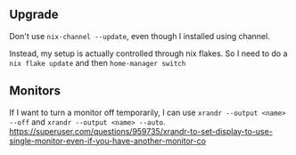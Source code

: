 ## Upgrade

Don't use `nix-channel --update`, even though I installed using channel.

Instead, my setup is actually controlled through nix flakes. So I need to do a `nix flake update` and then `home-manager switch`

## Monitors

If I want to turn a monitor off temporarily, I can use `xrandr --output <name> --off` and `xrandr --output <name> --auto`.
https://superuser.com/questions/959735/xrandr-to-set-display-to-use-single-monitor-even-if-you-have-another-monitor-co
